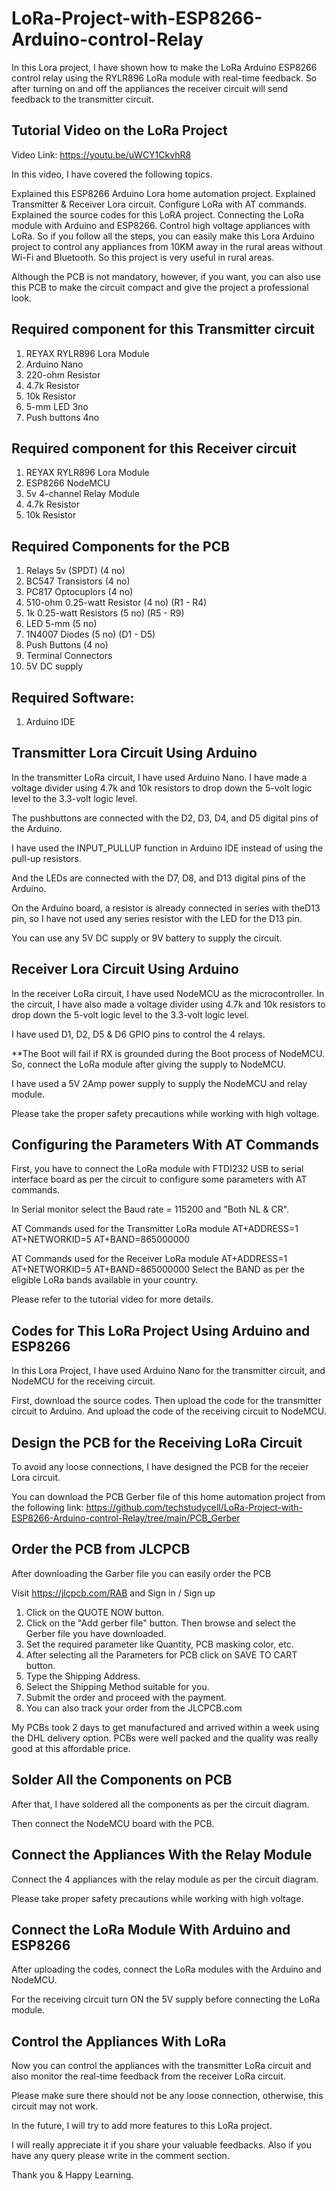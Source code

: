 # LoRa-Project-with-ESP8266-Arduino-control-Relay
In this Lora project, I have shown how to make the LoRa Arduino ESP8266 control relay using the RYLR896 LoRa module with real-time feedback.
So after turning on and off the appliances the receiver circuit will send feedback to the transmitter circuit.

## Tutorial Video on the LoRa Project
Video Link:  https://youtu.be/uWCY1CkvhR8

In this video, I have covered the following topics.

Explained this ESP8266 Arduino Lora home automation project.
Explained Transmitter & Receiver Lora circuit.
Configure LoRa with AT commands.
Explained the source codes for this LoRA project.
Connecting the LoRa module with Arduino and ESP8266.
Control high voltage appliances with LoRa.
So if you follow all the steps, you can easily make this Lora Arduino project to control any appliances from 10KM away in the rural areas without Wi-Fi and Bluetooth. So this project is very useful in rural areas.

Although the PCB is not mandatory, however, if you want, you can also use this PCB to make the circuit compact and give the project a professional look.

## Required component for this Transmitter circuit
1. REYAX RYLR896 Lora Module
2. Arduino Nano
3. 220-ohm Resistor
4. 4.7k Resistor
5. 10k Resistor
6.  5-mm LED 3no
7.  Push buttons 4no

## Required component for this Receiver circuit
1.  REYAX RYLR896 Lora Module
2.  ESP8266 NodeMCU
3.  5v 4-channel Relay Module
4.  4.7k Resistor
5.  10k Resistor

## Required Components for the PCB
1. Relays 5v (SPDT) (4 no)
2. BC547 Transistors (4 no)
3. PC817 Optocuplors (4 no)
4. 510-ohm 0.25-watt Resistor (4 no) (R1 - R4)
5. 1k 0.25-watt Resistors (5 no) (R5 - R9)
6. LED 5-mm (5 no)
7. 1N4007 Diodes (5 no) (D1 - D5)
8. Push Buttons (4 no)
9. Terminal Connectors
10. 5V DC supply

## Required Software:
1.  Arduino IDE

## Transmitter Lora Circuit Using Arduino
In the transmitter LoRa circuit, I have used Arduino Nano. I have made a voltage divider using 4.7k and 10k resistors to drop down the 5-volt logic level to the 3.3-volt logic level.

The pushbuttons are connected with the D2, D3, D4, and D5 digital pins of the Arduino.

I have used the INPUT_PULLUP function in Arduino IDE instead of using the pull-up resistors.

And the LEDs are connected with the D7, D8, and D13 digital pins of the Arduino.

On the Arduino board, a resistor is already connected in series with theD13 pin, so I have not used any series resistor with the LED for the D13 pin.

You can use any 5V DC supply or 9V battery to supply the circuit.

## Receiver Lora Circuit Using Arduino
In the receiver LoRa circuit, I have used NodeMCU as the microcontroller. In the circuit, I have also made a voltage divider using 4.7k and 10k resistors to drop down the 5-volt logic level to the 3.3-volt logic level.

I have used D1, D2, D5 & D6 GPIO pins to control the 4 relays.

**The Boot will fail if RX is grounded during the Boot process of NodeMCU. So, connect the LoRa module after giving the supply to NodeMCU.

I have used a 5V 2Amp power supply to supply the NodeMCU and relay module.

Please take the proper safety precautions while working with high voltage.

## Configuring the Parameters With AT Commands
First, you have to connect the LoRa module with FTDI232 USB to serial interface board as per the circuit to configure some parameters with AT commands.

In Serial monitor select the Baud rate = 115200 and "Both NL & CR".

AT Commands used for the Transmitter LoRa module
AT+ADDRESS=1
AT+NETWORKID=5
AT+BAND=865000000

AT Commands used for the Receiver LoRa module
AT+ADDRESS=1
AT+NETWORKID=5
AT+BAND=865000000
Select the BAND as per the eligible LoRa bands available in your country.

Please refer to the tutorial video for more details.

## Codes for This LoRa Project Using Arduino and ESP8266
In this Lora Project, I have used Arduino Nano for the transmitter circuit, and NodeMCU for the receiving circuit.

First, download the source codes. Then upload the code for the transmitter circuit to Arduino. And upload the code of the receiving circuit to NodeMCU.

## Design the PCB for the Receiving LoRa Circuit
To avoid any loose connections, I have designed the PCB for the receier Lora circuit.

You can download the PCB Gerber file of this home automation project from the following link:
https://github.com/techstudycell/LoRa-Project-with-ESP8266-Arduino-control-Relay/tree/main/PCB_Gerber

## Order the PCB from JLCPCB
After downloading the Garber file you can easily order the PCB

Visit https://jlcpcb.com/RAB and Sign in / Sign up
1. Click on the QUOTE NOW button.
2. Click on the "Add gerber file" button. Then browse and select the Gerber file you have downloaded.
3. Set the required parameter like Quantity, PCB masking color, etc.
4. After selecting all the Parameters for PCB click on SAVE TO CART button.
5. Type the Shipping Address.
6. Select the Shipping Method suitable for you.
7. Submit the order and proceed with the payment.
8. You can also track your order from the JLCPCB.com

My PCBs took 2 days to get manufactured and arrived within a week using the DHL delivery option. PCBs were well packed and the quality was really good at this affordable price.

## Solder All the Components on PCB
After that, I have soldered all the components as per the circuit diagram.

Then connect the NodeMCU board with the PCB.

## Connect the Appliances With the Relay Module
Connect the 4 appliances with the relay module as per the circuit diagram.

Please take proper safety precautions while working with high voltage.

## Connect the LoRa Module With Arduino and ESP8266
After uploading the codes, connect the LoRa modules with the Arduino and NodeMCU.

For the receiving circuit turn ON the 5V supply before connecting the LoRa module.

## Control the Appliances With LoRa
Now you can control the appliances with the transmitter LoRa circuit and also monitor the real-time feedback from the receiver LoRa circuit.

Please make sure there should not be any loose connection, otherwise, this circuit may not work.

In the future, I will try to add more features to this LoRa project.

I will really appreciate it if you share your valuable feedbacks. Also if you have any query please write in the comment section.

Thank you & Happy Learning.
